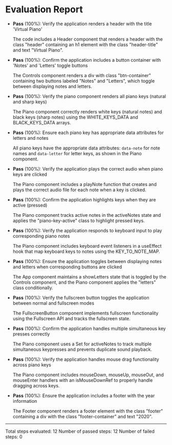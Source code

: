 # Evaluation Report

- **Pass** (100%): Verify the application renders a header with the title 'Virtual Piano'
  
  The code includes a Header component that renders a header with the class "header" containing an h1 element with the class "header-title" and text "Virtual Piano".

- **Pass** (100%): Confirm the application includes a button container with 'Notes' and 'Letters' toggle buttons
  
  The Controls component renders a div with class "btn-container" containing two buttons labeled "Notes" and "Letters", which toggle between displaying notes and letters.

- **Pass** (100%): Verify the piano component renders all piano keys (natural and sharp keys)
  
  The Piano component correctly renders white keys (natural notes) and black keys (sharp notes) using the WHITE_KEYS_DATA and BLACK_KEYS_DATA arrays.

- **Pass** (100%): Ensure each piano key has appropriate data attributes for letters and notes
  
  All piano keys have the appropriate data attributes: `data-note` for note names and `data-letter` for letter keys, as shown in the Piano component.

- **Pass** (100%): Verify the application plays the correct audio when piano keys are clicked
  
  The Piano component includes a playNote function that creates and plays the correct audio file for each note when a key is clicked.

- **Pass** (100%): Confirm the application highlights keys when they are active (pressed)
  
  The Piano component tracks active notes in the activeNotes state and applies the "piano-key-active" class to highlight pressed keys.

- **Pass** (100%): Verify the application responds to keyboard input to play corresponding piano notes
  
  The Piano component includes keyboard event listeners in a useEffect hook that map keyboard keys to notes using the KEY_TO_NOTE_MAP.

- **Pass** (100%): Ensure the application toggles between displaying notes and letters when corresponding buttons are clicked
  
  The App component maintains a showLetters state that is toggled by the Controls component, and the Piano component applies the "letters" class conditionally.

- **Pass** (100%): Verify the fullscreen button toggles the application between normal and fullscreen modes
  
  The FullscreenButton component implements fullscreen functionality using the Fullscreen API and tracks the fullscreen state.

- **Pass** (100%): Confirm the application handles multiple simultaneous key presses correctly
  
  The Piano component uses a Set for activeNotes to track multiple simultaneous keypresses and prevents duplicate sound playback.

- **Pass** (100%): Verify the application handles mouse drag functionality across piano keys
  
  The Piano component includes mouseDown, mouseUp, mouseOut, and mouseEnter handlers with an isMouseDownRef to properly handle dragging across keys.

- **Pass** (100%): Ensure the application includes a footer with the year information
  
  The Footer component renders a footer element with the class "footer" containing a div with the class "footer-container" and text "2020".

---

Total steps evaluated: 12
Number of passed steps: 12
Number of failed steps: 0